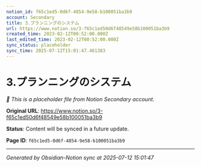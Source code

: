 ```yaml
---
notion_id: f65c1ed5-0d6f-4854-9e58-b100051ba3b9
account: Secondary
title: 3.プランニングのシステム
url: https://www.notion.so/3-f65c1ed50d6f48549e58b100051ba3b9
created_time: 2023-02-12T00:52:00.000Z
last_edited_time: 2023-02-12T00:52:00.000Z
sync_status: placeholder
sync_time: 2025-07-12T15:01:47.461383
---
```


# 3.プランニングのシステム

*🔄 This is a placeholder file from Notion Secondary account.*

**Original URL**: https://www.notion.so/3-f65c1ed50d6f48549e58b100051ba3b9

**Status**: Content will be synced in a future update.

**Page ID**: `f65c1ed5-0d6f-4854-9e58-b100051ba3b9`

---

*Generated by Obsidian-Notion sync at 2025-07-12 15:01:47*
